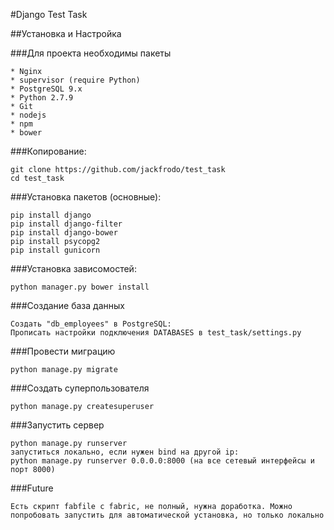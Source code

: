 #Django Test Task

##Установка и Настройка

###Для проекта необходимы пакеты
```
* Nginx
* supervisor (require Python)
* PostgreSQL 9.x
* Python 2.7.9
* Git
* nodejs
* npm
* bower
```
###Копирование:
```
git clone https://github.com/jackfrodo/test_task
cd test_task
```
###Установка пакетов (основные):
```
pip install django
pip install django-filter
pip install django-bower
pip install psycopg2
pip install gunicorn
```
###Установка зависомостей:
```
python manager.py bower install
```
###Создание база данных
```
Создать "db_employees" в PostgreSQL:
Прописать настройки подключения DATABASES в test_task/settings.py
```
###Провести миграцию
```
python manage.py migrate
```
###Создать суперпользователя
```
python manage.py createsuperuser
```
###Запустить сервер
```
python manage.py runserver
запуститься локально, если нужен bind на другой ip:
python manage.py runserver 0.0.0.0:8000 (на все сетевый интерфейсы и порт 8000)
```
###Future
```
Есть скрипт fabfile с fabric, не полный, нужна доработка. Mожно попробовать запустить для автоматической установка, но только локально
```
